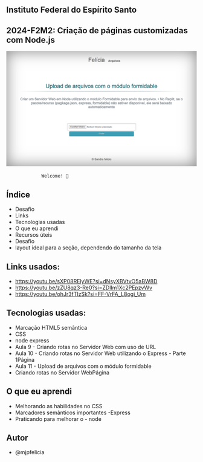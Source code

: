 ## Instituto Federal do Espírito Santo
 ## 2024-F2M2: Criação de páginas customizadas com Node.js
<img src="./fotos/satearquivo.png" alt="Site em Telas" />



                 Welcome! 👋

## Índice

- Desafio
- Links
- Tecnologias usadas
- O que eu aprendi
- Recursos úteis
- Desafio
- layout ideal para a seção, dependendo do tamanho da tela


## Links usados:

- https://youtu.be/sXP08RElyWE?si=dNsyXBVtvO5aBW8D
- https://youtu.be/zZU8qz3-Re0?si=ZDlIm1Xc2PEpzvWv
- https://youtu.be/ohJr3fTIzSk?si=FF-VrFA_L8ogi_Um





## Tecnologias usadas:
- Marcação HTML5 semântica
- CSS
- node express
- Aula 9 - Criando rotas no Servidor Web com uso de URL
- Aula 10 - Criando rotas no Servidor Web utilizando o Express - Parte 1Página
- Aula 11 - Upload de arquivos com o módulo formidable
- Criando rotas no Servidor WebPágina


## O que eu aprendi

- Melhorando as habilidades no CSS
- Marcadores semânticos importantes -Express
- Praticando para melhorar o -  node

## Autor
- @mjpfelicia
